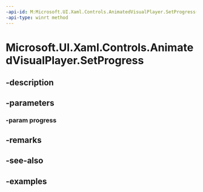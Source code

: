 ```yaml
---
-api-id: M:Microsoft.UI.Xaml.Controls.AnimatedVisualPlayer.SetProgress(System.Double)
-api-type: winrt method
---
```


<!-- Method syntax.
public void AnimatedVisualPlayer.SetProgress(Double progress)
-->

# Microsoft.UI.Xaml.Controls.AnimatedVisualPlayer.SetProgress

## -description

## -parameters
### -param progress

## -remarks

## -see-also

## -examples

